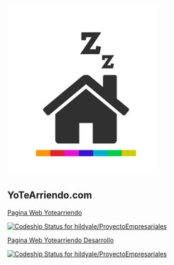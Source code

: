 ![alt text](https://raw.githubusercontent.com/hildyale/ProyectoEmpresariales/master/src/reyotearriendo/logo-3.png)
## YoTeArriendo.com

[Pagina Web Yotearriendo](https://yotearriendo.herokuapp.com/)

[ ![Codeship Status for hildyale/ProyectoEmpresariales](https://app.codeship.com/projects/363a2730-3833-0136-e49c-3e0052f26283/status?branch=master)](https://app.codeship.com/projects/289812)

[Pagina Web Yotearriendo Desarrollo](https://yotearriendodev.herokuapp.com/)

[ ![Codeship Status for hildyale/ProyectoEmpresariales](https://app.codeship.com/projects/363a2730-3833-0136-e49c-3e0052f26283/status?branch=develop)](https://app.codeship.com/projects/289812)
